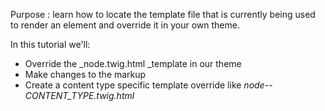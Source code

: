 Purpose : learn how to locate the template file that is currently being used to render an element and override it in your own theme.

In this tutorial we'll:

* Override the _node.twig.html _template in our theme
* Make changes to the markup
* Create a content type specific template override like
  _node--CONTENT\_TYPE.twig.html_

  


